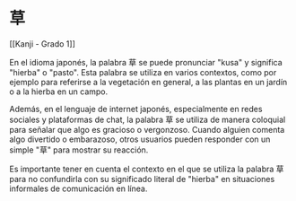 # 草

[[Kanji - Grado 1]]

En el idioma japonés, la palabra 草 se puede pronunciar "kusa" y significa "hierba" o "pasto". Esta palabra se utiliza en varios contextos, como por ejemplo para referirse a la vegetación en general, a las plantas en un jardín o a la hierba en un campo.

Además, en el lenguaje de internet japonés, especialmente en redes sociales y plataformas de chat, la palabra 草 se utiliza de manera coloquial para señalar que algo es gracioso o vergonzoso. Cuando alguien comenta algo divertido o embarazoso, otros usuarios pueden responder con un simple "草" para mostrar su reacción.

Es importante tener en cuenta el contexto en el que se utiliza la palabra 草 para no confundirla con su significado literal de "hierba" en situaciones informales de comunicación en línea.
